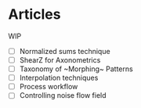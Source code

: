 # Articles
WIP

- [ ] Normalized sums technique
- [ ] ShearZ for Axonometrics
- [ ] Taxonomy of ~Morphing~ Patterns
- [ ] Interpolation techniques
- [ ] Process workflow
- [ ] Controlling noise flow field
